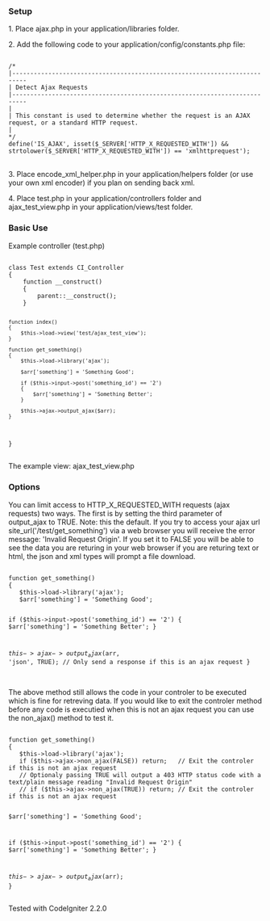 <h3>Setup</h3>
<p>1. Place ajax.php in your application/libraries folder.</p>
<p>2. Add the following code to your application/config/constants.php file:</p>
<pre>
<code>
/*
|--------------------------------------------------------------------------
| Detect Ajax Requests
|--------------------------------------------------------------------------
|
| This constant is used to determine whether the request is an AJAX request, or a standard HTTP request.
|
*/
define('IS_AJAX', isset($_SERVER['HTTP_X_REQUESTED_WITH']) && strtolower($_SERVER['HTTP_X_REQUESTED_WITH']) == 'xmlhttprequest');
</code>
</pre>
<p>3. Place encode_xml_helper.php in your application/helpers folder (or use your own xml encoder) if you plan on sending back xml.</p>
<p>4. Place test.php in your application/controllers folder and  ajax_test_view.php in your application/views/test folder.</p>


<h3>Basic Use</h3>
<p>Example controller (test.php)</p>
<pre>
<code>
class Test extends CI_Controller
{
    function __construct()
    {
        parent::__construct();
    }

    function index()
    {
        $this->load->view('test/ajax_test_view');
    }

    function get_something()
    {
        $this->load->library('ajax');

        $arr['something'] = 'Something Good';

        if ($this->input->post('something_id') == '2')
        {
            $arr['something'] = 'Something Better';
        }

        $this->ajax->output_ajax($arr);
    }
}
</code>
</pre>

<p>The example view: ajax_test_view.php</p>


<h3>Options</h3>
<p>You can limit access to HTTP_X_REQUESTED_WITH requests (ajax requests) two ways. The first is by setting the third parameter of output_ajax to TRUE. Note: this the default. If you try to access your ajax url site_url('/test/get_something') via a web browser you will receive the error message: 'Invalid Request Origin'. If you set it to FALSE you will be able to see the data you are returing in your web browser if you are returing text or html, the json and xml types will prompt a file download.</p>
<pre>
<code>
function get_something()
{
   $this->load->library('ajax');
   $arr['something'] = 'Something Good';
   
   if ($this->input->post('something_id') == '2')
   {
      $arr['something'] = 'Something Better';
   }
   
   $this->ajax->output_ajax($arr, 'json', TRUE);    // Only send a response if this is an ajax request
}
</code>
</pre>

<p>The above method still allows the code in your controler to be executed which is fine for retreving data. If you would like to exit the controler method before any code is executied when this is not an ajax request you can use the non_ajax() method to test it.</p>
<pre>
<code>
function get_something()
{
   $this->load->library('ajax');
   if ($this->ajax->non_ajax(FALSE)) return;   // Exit the controler if this is not an ajax request
   // Optionaly passing TRUE will output a 403 HTTP status code with a text/plain message reading "Invalid Request Origin"
   // if ($this->ajax->non_ajax(TRUE)) return; // Exit the controler if this is not an ajax request

   $arr['something'] = 'Something Good';

   if ($this->input->post('something_id') == '2')
   {
       $arr['something'] = 'Something Better';
   }

   $this->ajax->output_ajax($arr);
}
</code>
</pre>


<p>Tested with CodeIgniter 2.2.0</p>
